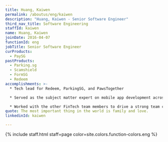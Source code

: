```yaml
---
title: Huang, Kaiwen
permalink: /aboutus/eng/kaiwen
description: "Huang, Kaiwen - Senior Software Engineer"
third_nav_title: Software Engineering
staffId: kaiwen
name: Huang, Kaiwen
joinDate: 2016-04-07
functionId: eng
jobTitle: Senior Software Engineer
curProducts:
  - PaySG
pastProducts:
  - Parking.sg
  - Scamshield
  - FormSG
  - Redeem
accomplishments: >-
  * Tech lead for Redeem, ParkingSG, and PawsTogether

  * Served as the subject matter expert on mobile app development across OGP, consulting on multiple products and driving discussions with Apple on OGP organisation accounts

  * Worked with the other FinTech team members to drive a strong team culture of user-centricity, iterativeness, and cross-functional collaboration
quote: The most important thing in the world is family and love.
linkedinId: kaiwen

---
```


{% include staff.html staff=page color=site.colors.function-colors.eng %}
